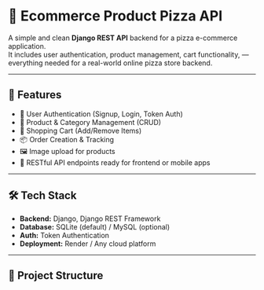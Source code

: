 # 🍕 Ecommerce Product Pizza API

A simple and clean **Django REST API** backend for a pizza e-commerce application.  
It includes user authentication, product management, cart functionality, — everything needed for a real-world online pizza store backend.

---

## 🚀 Features

- 🔐 User Authentication (Signup, Login, Token Auth)
- 🍕 Product & Category Management (CRUD)
- 🛒 Shopping Cart (Add/Remove Items)
- 📦 Order Creation & Tracking
- 🖼️ Image upload for products
- 📡 RESTful API endpoints ready for frontend or mobile apps

---

## 🛠️ Tech Stack

- **Backend:** Django, Django REST Framework  
- **Database:** SQLite (default) / MySQL (optional)  
- **Auth:** Token Authentication  
- **Deployment:** Render / Any cloud platform

---

## 📁 Project Structure

